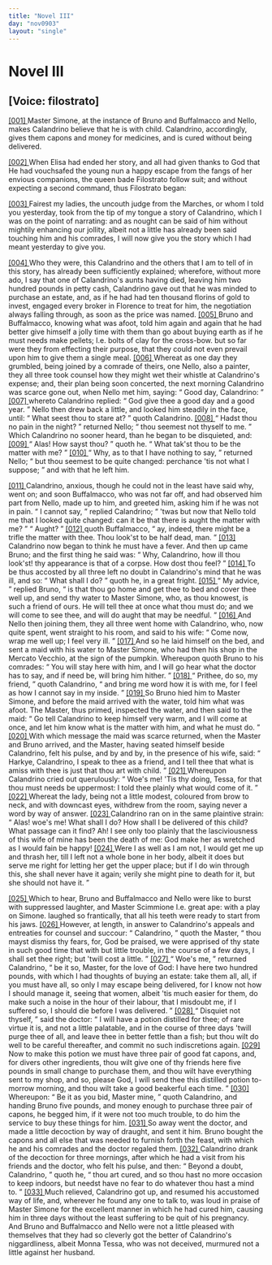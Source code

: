 ```yaml
---
title: "Novel III"
day: "nov0903"
layout: "single"
---
```

<div id="nov0903" type="novella" who="filostrato">
 <h1>
  Novel III
 </h1>
 <p>
  <h2>
   [Voice: filostrato]
  </h2>
 </p>
 <argument>
  <p>
   <a href="{{ site.baseurl }}itDecameron/nov0903#p09030001" id="p09030001">
    [001]
   </a>
   Master Simone, at the instance of Bruno and Buffalmacco
 and Nello, makes Calandrino believe that he is with
 child. Calandrino, accordingly, gives them capons and
 money for medicines, and is cured without being
 delivered.
  </p>
 </argument>
 <div3 type="commentary" who="author">
  <p>
   <a href="{{ site.baseurl }}itDecameron/nov0903#p09030002" id="p09030002">
    [002]
   </a>
   When
   Elisa had ended her story, and all had given thanks to
 God that He had vouchsafed the young nun a happy escape from
 the fangs of her envious companions, the queen bade Filostrato follow
 suit; and without expecting a second command, thus Filostrato
 began:
  </p>
 </div3>
 <div3 type="commentary" who="filostrato">
  <p>
   <a href="{{ site.baseurl }}itDecameron/nov0903#p09030003" id="p09030003">
    [003]
   </a>
   Fairest my ladies, the uncouth judge from the Marches, or
 whom I told you yesterday, took from the tip of my tongue a story
 of Calandrino, which I was on the point of narrating: and as nought
 can be said of him without mightily enhancing our jollity, albeit not
 a little has already been said touching him and his comrades, I will
 now give you the story which I had meant yesterday to give you.
  </p>
 </div3>
 <p>
  <a href="{{ site.baseurl }}itDecameron/nov0903#p09030004" id="p09030004">
   [004]
  </a>
  Who they were, this Calandrino and the others that I am to tell of
 in this story, has already been sufficiently explained; wherefore,
 without more ado, I say that one of Calandrino's aunts having died,
 leaving him two hundred pounds in petty cash, Calandrino gave out
 that he was minded to purchase an estate, and, as if he had had ten
 thousand florins of gold to invest, engaged every broker in Florence
 to treat for him, the negotiation always falling through, as soon as
 the price was named.
  <a href="{{ site.baseurl }}itDecameron/nov0903#p09030005" id="p09030005">
   [005]
  </a>
  Bruno and Buffalmacco, knowing what was
 afoot, told him again and again that he had better give himself a
 jolly time with them than go about buying earth as if he must needs
 make pellets;
  <note>
   I.e.
   bolts of clay for the cross-bow.
  </note>
  but
 so far were they from effecting their purpose,
  that they could not even prevail upon him to give them a single
 meal.
  <a href="{{ site.baseurl }}itDecameron/nov0903#p09030006" id="p09030006">
   [006]
  </a>
  Whereat as one day they grumbled, being joined by a comrade
 of theirs, one Nello, also a painter, they all three took counsel how
 they might wet their whistle at Calandrino's expense; and, their
 plan being soon concerted, the next morning Calandrino was scarce
 gone out, when Nello met him, saying:
  <q direct="unspecified">
   Good day, Calandrino:
  </q>
  <a href="{{ site.baseurl }}itDecameron/nov0903#p09030007" id="p09030007">
   [007]
  </a>
  whereto Calandrino replied:
  <q direct="unspecified">
   God give thee a good day and a
 good year.
  </q>
  Nello then drew back a little, and looked him steadily
 in the face, until:
  <q direct="unspecified">
   What seest thou to stare at?
  </q>
  quoth Calandrino.
  <a href="{{ site.baseurl }}itDecameron/nov0903#p09030008" id="p09030008">
   [008]
  </a>
  <q direct="unspecified">
   Hadst thou no pain in the night?
  </q>
  returned Nello;
  <q direct="unspecified">
   thou
 seemest not thyself to me.
  </q>
  Which Calandrino no sooner heard,
 than he began to be disquieted, and:
  <a href="{{ site.baseurl }}itDecameron/nov0903#p09030009" id="p09030009">
   [009]
  </a>
  <q direct="unspecified">
   Alas! How sayst thou?
  </q>
  quoth he.
  <q direct="unspecified">
   What tak'st thou to be the matter with me?
  </q>
  <a href="{{ site.baseurl }}itDecameron/nov0903#p09030010" id="p09030010">
   [010]
  </a>
  <q direct="unspecified">
   Why,
 as to that I have nothing to say,
  </q>
  returned Nello;
  <q direct="unspecified">
   but thou
 seemest to be quite changed: perchance 'tis not what I suppose;
  </q>
  and with that he left him.
 </p>
 <p>
  <a href="{{ site.baseurl }}itDecameron/nov0903#p09030011" id="p09030011">
   [011]
  </a>
  Calandrino, anxious, though he could not in the least have said
 why, went on; and soon Buffalmacco, who was not far off, and had
 observed him part from Nello, made up to him, and greeted him,
 asking him if he was not in pain.
  <q direct="unspecified">
   I cannot say,
  </q>
  replied Calandrino;
  <q direct="unspecified">
   'twas but now that Nello told me that I looked quite changed:
 can it be that there is aught the matter with me?
  </q>
  <q direct="unspecified">
   Aught?
  </q>
  <a href="{{ site.baseurl }}itDecameron/nov0903#p09030012" id="p09030012">
   [012]
  </a>
  quoth Buffalmacco,
  <q direct="unspecified">
   ay, indeed, there might be a trifle the matter
 with thee. Thou look'st to be half dead, man.
  </q>
  <a href="{{ site.baseurl }}itDecameron/nov0903#p09030013" id="p09030013">
   [013]
  </a>
  Calandrino now
 began to think he must have a fever. And then up came Bruno;
 and the first thing he said was:
  <q direct="unspecified">
   Why, Calandrino, how ill thou
 look'st! thy appearance is that of a corpse. How dost thou feel?
  </q>
  <a href="{{ site.baseurl }}itDecameron/nov0903#p09030014" id="p09030014">
   [014]
  </a>
  To be thus accosted by all three left no doubt in Calandrino's mind
 that he was ill, and so:
  <q direct="unspecified">
   What shall I do?
  </q>
  quoth he, in a great
 fright.
  <a href="{{ site.baseurl }}itDecameron/nov0903#p09030015" id="p09030015">
   [015]
  </a>
  <q direct="unspecified">
   My advice,
  </q>
  replied Bruno,
  <q direct="unspecified">
   is that thou go home and
 get thee to bed and cover thee well up, and send thy water to
 Master Simone, who, as thou knowest, is such a friend of ours. He
 will tell thee at once what thou must do; and we will come to see
 thee, and will do aught that may be needful.
  </q>
  <a href="{{ site.baseurl }}itDecameron/nov0903#p09030016" id="p09030016">
   [016]
  </a>
  And Nello then
 joining them, they all three went home with Calandrino, who, now
 quite spent, went straight to his room, and said to his wife:
  <q direct="unspecified">
   Come
 now, wrap me well up; I feel very ill.
  </q>
  <a href="{{ site.baseurl }}itDecameron/nov0903#p09030017" id="p09030017">
   [017]
  </a>
  And so he laid himself on
 the bed, and sent a maid with his water to Master Simone, who had
 then his shop in the Mercato Vecchio, at the sign of the pumpkin.
  Whereupon quoth Bruno to his comrades:
  <q direct="unspecified">
   You will stay here
 with him, and I will go hear what the doctor has to say, and if need
 be, will bring him hither.
  </q>
  <a href="{{ site.baseurl }}itDecameron/nov0903#p09030018" id="p09030018">
   [018]
  </a>
  <q direct="unspecified">
   Prithee, do so, my friend,
  </q>
  quoth
 Calandrino,
  <q direct="unspecified">
   and bring me word how it is with me, for I feel as
 how I cannot say in my inside.
  </q>
  <a href="{{ site.baseurl }}itDecameron/nov0903#p09030019" id="p09030019">
   [019]
  </a>
  So Bruno hied him to Master
 Simone, and before the maid arrived with the water, told him what
 was afoot. The Master, thus primed, inspected the water, and then
 said to the maid:
  <q direct="unspecified">
   Go tell Calandrino to keep himself very warm,
 and I will come at once, and let him know what is the matter with
 him, and what he must do.
  </q>
  <a href="{{ site.baseurl }}itDecameron/nov0903#p09030020" id="p09030020">
   [020]
  </a>
  With which message the maid was
 scarce returned, when the Master and Bruno arrived, and the Master,
 having seated himself beside Calandrino, felt his pulse, and by and by,
 in the presence of his wife, said:
  <q direct="unspecified">
   Harkye, Calandrino, I speak to
 thee as a friend, and I tell thee that what is amiss with thee is just
 that thou art with child.
  </q>
  <a href="{{ site.baseurl }}itDecameron/nov0903#p09030021" id="p09030021">
   [021]
  </a>
  Whereupon Calandrino cried out querulously:
  <q direct="unspecified">
   Woe's me! 'Tis thy doing, Tessa, for that thou must
 needs be uppermost: I told thee plainly what would come of it.
  </q>
  <a href="{{ site.baseurl }}itDecameron/nov0903#p09030022" id="p09030022">
   [022]
  </a>
  Whereat the lady, being not a little modest, coloured from brow to
 neck, and with downcast eyes, withdrew from the room, saying
 never a word by way of answer.
  <a href="{{ site.baseurl }}itDecameron/nov0903#p09030023" id="p09030023">
   [023]
  </a>
  Calandrino ran on in the same
 plaintive strain:
  <q direct="unspecified">
   Alas! woe's me! What shall I do? How shall
 I be delivered of this child? What passage can it find? Ah! I see
 only too plainly that the lasciviousness of this wife of mine has been
 the death of me: God make her as wretched as I would fain be
 happy!
   <a href="{{ site.baseurl }}itDecameron/nov0903#p09030024" id="p09030024">
    [024]
   </a>
   Were I as well as I am not, I would get me up and thrash
 her, till I left not a whole bone in her body, albeit it does but serve
 me right for letting her get the upper place; but if I do win through
 this, she shall never have it again; verily she might pine to death for
 it, but she should not have it.
  </q>
 </p>
 <p>
  <a href="{{ site.baseurl }}itDecameron/nov0903#p09030025" id="p09030025">
   [025]
  </a>
  Which to hear, Bruno and Buffalmacco and Nello were like to
 burst with suppressed laughter, and Master Scimmione
  <note>
   I.e.
   great
 ape: with a play on Simone.
  </note>
  laughed so
 frantically, that all his teeth were ready to start from his jaws.
  <a href="{{ site.baseurl }}itDecameron/nov0903#p09030026" id="p09030026">
   [026]
  </a>
  However,
 at length, in answer to Calandrino's appeals and entreaties for
 counsel and succour:
  <q direct="unspecified">
   Calandrino,
  </q>
  quoth the Master,
  <q direct="unspecified">
   thou
 mayst dismiss thy fears, for, God be praised, we were apprised of thy
 state in such good time that with but little trouble, in the course of a
 few days, I shall set thee right; but 'twill cost a little.
  </q>
  <a href="{{ site.baseurl }}itDecameron/nov0903#p09030027" id="p09030027">
   [027]
  </a>
  <q direct="unspecified">
   Woe's
   me,
  </q>
  returned Calandrino,
  <q direct="unspecified">
   be it so, Master, for the love of God:
 I have here two hundred pounds, with which I had thoughts of buying
 an estate: take them all, all, if you must have all, so only I may escape
 being delivered, for I know not how I should manage it, seeing that
 women, albeit 'tis much easier for them, do make such a noise in
 the hour of their labour, that I misdoubt me, if I suffered so, I should
 die before I was delivered.
  </q>
  <a href="{{ site.baseurl }}itDecameron/nov0903#p09030028" id="p09030028">
   [028]
  </a>
  <q direct="unspecified">
   Disquiet not thyself,
  </q>
  said the
 doctor:
  <q direct="unspecified">
   I will have a potion distilled for thee; of rare virtue it is, and not
 a little palatable, and in the course of three days 'twill purge thee of
 all, and leave thee in better fettle than a fish; but thou wilt do well
 to be careful thereafter, and commit no such indiscretions again.
   <a href="{{ site.baseurl }}itDecameron/nov0903#p09030029" id="p09030029">
    [029]
   </a>
   Now to make this potion we must have three pair of good fat
 capons, and, for divers other ingredients, thou wilt give one of thy
 friends here five pounds in small change to purchase them, and thou
 wilt have everything sent to my shop, and so, please God, I will
 send thee this distilled potion to-morrow morning, and thou wilt
 take a good beakerful each time.
  </q>
  <a href="{{ site.baseurl }}itDecameron/nov0903#p09030030" id="p09030030">
   [030]
  </a>
  Whereupon:
  <q direct="unspecified">
   Be it as you
 bid, Master mine,
  </q>
  quoth Calandrino, and handing Bruno five
 pounds, and money enough to purchase three pair of capons, he
 begged him, if it were not too much trouble, to do him the service
 to buy these things for him.
  <a href="{{ site.baseurl }}itDecameron/nov0903#p09030031" id="p09030031">
   [031]
  </a>
  So away went the doctor, and made a
 little decoction by way of draught, and sent it him. Bruno bought
 the capons and all else that was needed to furnish forth the feast,
 with which he and his comrades and the doctor regaled them.
  <a href="{{ site.baseurl }}itDecameron/nov0903#p09030032" id="p09030032">
   [032]
  </a>
  Calandrino drank of the decoction for three mornings, after which
 he had a visit from his friends and the doctor, who felt his pulse, and
 then:
  <q direct="unspecified">
   Beyond a doubt, Calandrino,
  </q>
  quoth he,
  <q direct="unspecified">
   thou art cured,
 and so thou hast no more occasion to keep indoors, but needst have
 no fear to do whatever thou hast a mind to.
  </q>
  <a href="{{ site.baseurl }}itDecameron/nov0903#p09030033" id="p09030033">
   [033]
  </a>
  Much relieved,
 Calandrino got up, and resumed his accustomed way of life, and,
 wherever he found any one to talk to, was loud in praise of
 Master Simone for the excellent manner in which he had cured
 him, causing him in three days without the least suffering to
 be quit of his pregnancy. And Bruno and Buffalmacco and
 Nello were not a little pleased with themselves that they had so
 cleverly got the better of Calandrino's niggardliness, albeit Monna
 Tessa, who was not deceived, murmured not a little against her
 husband.
 </p>
</div>